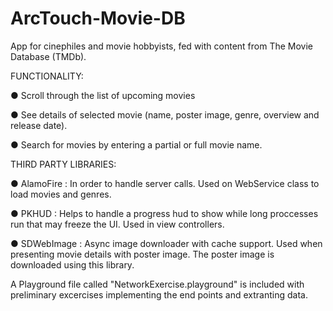 # ArcTouch-Movie-DB
App for cinephiles and movie hobbyists, fed with content from The Movie Database (TMDb).

FUNCTIONALITY:

● Scroll through the list of upcoming movies

● See details of selected movie (name, poster image, genre, overview and release date).

● Search for movies by entering a partial or full movie name.


THIRD PARTY LIBRARIES:

● AlamoFire : In order to handle server calls. Used on WebService class to load movies and genres.

● PKHUD : Helps to handle a progress hud to show while long proccesses run that may freeze the UI. Used in view controllers.

● SDWebImage : Async image downloader with cache support. Used when presenting movie details with poster image. 
               The poster image is downloaded using this library.



A Playground file called "NetworkExercise.playground" is included with preliminary excercises implementing the end points 
and extranting data.


